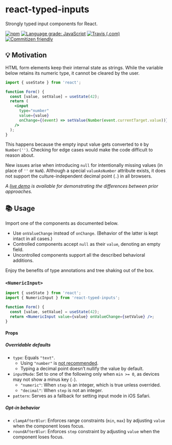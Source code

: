 # react-typed-inputs

Strongly typed input components for React.

[![npm](https://img.shields.io/npm/v/react-typed-inputs)](https://www.npmjs.com/package/react-typed-inputs)
[![Language grade: JavaScript](https://img.shields.io/lgtm/grade/javascript/g/kripod/react-typed-inputs.svg?logo=lgtm&logoWidth=18)](https://lgtm.com/projects/g/kripod/react-typed-inputs/context:javascript)
[![Travis (.com)](https://img.shields.io/travis/com/kripod/react-typed-inputs)](https://travis-ci.com/github/kripod/react-typed-inputs)
[![Commitizen friendly](https://img.shields.io/badge/commitizen-friendly-brightgreen.svg)](https://commitizen.github.io/cz-cli/)

## 💡 Motivation

HTML form elements keep their internal state as strings. While the variable below retains its numeric type, it cannot be cleared by the user.

```jsx
import { useState } from 'react';

function Form() {
  const [value, setValue] = useState(42);
  return (
    <input
      type="number"
      value={value}
      onChange={(event) => setValue(Number(event.currentTarget.value))}
    />
  );
}
```

This happens because the empty input value gets converted to `0` by `Number('')`. Checking for edge cases would make the code difficult to reason about.

New issues arise when introducing `null` for intentionally missing values (in place of `''` or `NaN`). Although a special `valueAsNumber` attribute exists, it does not support the culture-independent decimal point (`.`) in all browsers.

_A [live demo](https://codesandbox.io/s/react-typed-inputs-demo-kkf27) is available for demonstrating the differences between prior approaches._

## 📚 Usage

Import one of the components as documented below.

- Use `onValueChange` instead of `onChange`. (Behavior of the latter is kept intact in all cases.)
- Controlled components accept `null` as their `value`, denoting an empty field.
- Uncontrolled components support all the described behavioral additions.

Enjoy the benefits of type annotations and tree shaking out of the box.

### `<NumericInput>`

```jsx
import { useState } from 'react';
import { NumericInput } from 'react-typed-inputs';

function Form() {
  const [value, setValue] = useState(42);
  return <NumericInput value={value} onValueChange={setValue} />;
}
```

#### Props

##### Overridable defaults

- `type`: Equals `"text"`.
  - Using `"number"` is [not recommended](https://technology.blog.gov.uk/2020/02/24/why-the-gov-uk-design-system-team-changed-the-input-type-for-numbers/).
  - Typing a decimal point doesn’t nullify the value by default.
- `inputMode`: Set to one of the following only when `min >= 0`, as devices may not show a minus key (`-`).
  - `"numeric"`: When `step` is an integer, which is true unless overrided.
  - `"decimal"`: When `step` is not an integer.
- `pattern`: Serves as a fallback for setting input mode in iOS Safari.

##### Opt-in behavior

- `clampAfterBlur`: Enforces range constraints (`min`, `max`) by adjusting `value` when the component loses focus.
- `roundAfterBlur`: Enforces `step` constraint by adjusting `value` when the component loses focus.
